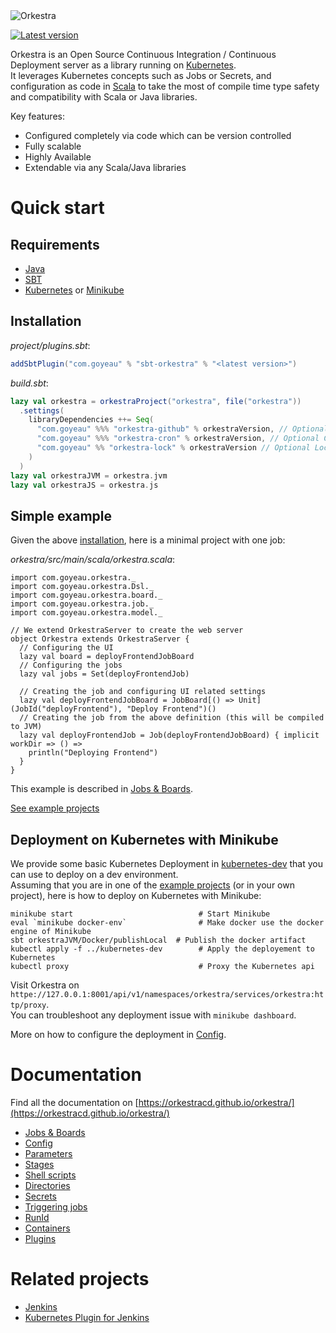 <img alt="Orkestra" src="https://raw.githubusercontent.com/orkestracd/orkestra/master/docs/src/main/resources/microsite/img/orkestra.png" srcset="https://raw.githubusercontent.com/orkestracd/orkestra/master/docs/src/main/resources/microsite/img/orkestra.png 2x">

[![Latest version](https://index.scala-lang.org/orkestracd/orkestra/orkestra-core/latest.svg?color=blue)](https://index.scala-lang.org/orkestracd/orkestra/orkestra-core)

Orkestra is an Open Source Continuous Integration / Continuous Deployment server as a library running on
[Kubernetes](https://kubernetes.io).  
It leverages Kubernetes concepts such as Jobs or Secrets, and configuration as code in [Scala](https://scala-lang.org)
to take the most of compile time type safety and compatibility with Scala or Java libraries.

Key features:
* Configured completely via code which can be version controlled
* Fully scalable
* Highly Available
* Extendable via any Scala/Java libraries


# Quick start

## Requirements

- [Java](https://java.com/download)
- [SBT](https://scala-sbt.org)
- [Kubernetes](https://kubernetes.io) or [Minikube](https://github.com/kubernetes/minikube)

## Installation

*project/plugins.sbt*:
```scala
addSbtPlugin("com.goyeau" % "sbt-orkestra" % "<latest version>")
```
*build.sbt*:
```scala
lazy val orkestra = orkestraProject("orkestra", file("orkestra"))
  .settings(
    libraryDependencies ++= Seq(
      "com.goyeau" %%% "orkestra-github" % orkestraVersion, // Optional Github plugin
      "com.goyeau" %%% "orkestra-cron" % orkestraVersion, // Optional Cron plugin
      "com.goyeau" %% "orkestra-lock" % orkestraVersion // Optional Lock plugin
    )
  )
lazy val orkestraJVM = orkestra.jvm
lazy val orkestraJS = orkestra.js
```

## Simple example

Given the above [installation](#installation), here is a minimal project with one job:

*orkestra/src/main/scala/orkestra.scala*:
```tut:silent
import com.goyeau.orkestra._
import com.goyeau.orkestra.Dsl._
import com.goyeau.orkestra.board._
import com.goyeau.orkestra.job._
import com.goyeau.orkestra.model._

// We extend OrkestraServer to create the web server
object Orkestra extends OrkestraServer {
  // Configuring the UI
  lazy val board = deployFrontendJobBoard
  // Configuring the jobs
  lazy val jobs = Set(deployFrontendJob)
  
  // Creating the job and configuring UI related settings
  lazy val deployFrontendJobBoard = JobBoard[() => Unit](JobId("deployFrontend"), "Deploy Frontend")()
  // Creating the job from the above definition (this will be compiled to JVM)
  lazy val deployFrontendJob = Job(deployFrontendJobBoard) { implicit workDir => () =>
    println("Deploying Frontend")
  }
}
```
This example is described in [Jobs & Boards](https://orkestracd.github.io/orkestra/jobsboards.html).

[See example projects](https://github.com/orkestracd/orkestra/tree/master/examples)

## Deployment on Kubernetes with Minikube

We provide some basic Kubernetes Deployment in [kubernetes-dev](https://github.com/orkestracd/orkestra/tree/master/examples/kubernetes-dev)
that you can use to deploy on a dev environment.  
Assuming that you are in one of the [example projects](https://github.com/orkestracd/orkestra/tree/master/examples)
(or in your own project), here is how to deploy on Kubernetes with Minikube:
```
minikube start                            # Start Minikube
eval `minikube docker-env`                # Make docker use the docker engine of Minikube
sbt orkestraJVM/Docker/publishLocal  # Publish the docker artifact
kubectl apply -f ../kubernetes-dev        # Apply the deployement to Kubernetes
kubectl proxy                             # Proxy the Kubernetes api
```
Visit Orkestra on `httpe://127.0.0.1:8001/api/v1/namespaces/orkestra/services/orkestra:http/proxy`.  
You can troubleshoot any deployment issue with `minikube dashboard`.

More on how to configure the deployment in [Config](https://orkestracd.github.io/orkestra/config.html).

# Documentation

Find all the documentation on [https://orkestracd.github.io/orkestra/](https://orkestracd.github.io/orkestra/)
- [Jobs & Boards](https://orkestracd.github.io/orkestra/jobsboards.html)
- [Config](https://orkestracd.github.io/orkestra/config.html)
- [Parameters](https://orkestracd.github.io/orkestra/parameters.html)
- [Stages](https://orkestracd.github.io/orkestra/stages.html)
- [Shell scripts](https://orkestracd.github.io/orkestra/shells.html)
- [Directories](https://orkestracd.github.io/orkestra/directories.html)
- [Secrets](https://orkestracd.github.io/orkestra/secrets.html)
- [Triggering jobs](https://orkestracd.github.io/orkestra/triggers.html)
- [RunId](https://orkestracd.github.io/orkestra/runid.html)
- [Containers](https://orkestracd.github.io/orkestra/containers.html)
- [Plugins](https://orkestracd.github.io/orkestra/plugins/)


# Related projects

* [Jenkins](https://jenkins.io)
* [Kubernetes Plugin for Jenkins](https://github.com/jenkinsci/kubernetes-plugin)
